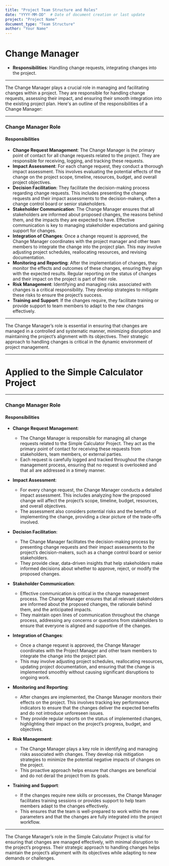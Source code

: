 ```yaml
---
title: "Project Team Structure and Roles"
date: "YYYY-MM-DD"  # Date of document creation or last update
project: "Project Name"
document_type: "Team Structure"
author: "Your Name"
---
```

# Change Manager

- **Responsibilities**: Handling change requests, integrating changes into the project.

---
The Change Manager plays a crucial role in managing and facilitating changes within a project. They are responsible for handling change requests, assessing their impact, and ensuring their smooth integration into the existing project plan. Here's an outline of the responsibilities of a Change Manager:

---

### Change Manager Role

#### Responsibilities
- **Change Request Management**: The Change Manager is the primary point of contact for all change requests related to the project. They are responsible for receiving, logging, and tracking these requests.
- **Impact Assessment**: For each change request, they conduct a thorough impact assessment. This involves evaluating the potential effects of the change on the project scope, timeline, resources, budget, and overall project objectives.
- **Decision Facilitation**: They facilitate the decision-making process regarding change requests. This includes presenting the change requests and their impact assessments to the decision-makers, often a change control board or senior stakeholders.
- **Stakeholder Communication**: The Change Manager ensures that all stakeholders are informed about proposed changes, the reasons behind them, and the impacts they are expected to have. Effective communication is key to managing stakeholder expectations and gaining support for changes.
- **Integration of Changes**: Once a change request is approved, the Change Manager coordinates with the project manager and other team members to integrate the change into the project plan. This may involve adjusting project schedules, reallocating resources, and revising documentation.
- **Monitoring and Reporting**: After the implementation of changes, they monitor the effects and outcomes of these changes, ensuring they align with the expected results. Regular reporting on the status of changes and their impact on the project is part of their role.
- **Risk Management**: Identifying and managing risks associated with changes is a critical responsibility. They develop strategies to mitigate these risks to ensure the project’s success.
- **Training and Support**: If the changes require, they facilitate training or provide support to team members to adapt to the new changes effectively.

---

The Change Manager’s role is essential in ensuring that changes are managed in a controlled and systematic manner, minimizing disruption and maintaining the project’s alignment with its objectives. Their strategic approach to handling changes is critical in the dynamic environment of project management.


---
# Applied to the Simple Calculator Project 

---

### Change Manager Role

#### Responsibilities

- **Change Request Management**:
  - The Change Manager is responsible for managing all change requests related to the Simple Calculator Project. They act as the primary point of contact for receiving these requests from stakeholders, team members, or external parties.
  - Each request is carefully logged and tracked throughout the change management process, ensuring that no request is overlooked and that all are addressed in a timely manner.

- **Impact Assessment**:
  - For every change request, the Change Manager conducts a detailed impact assessment. This includes analyzing how the proposed change will affect the project’s scope, timeline, budget, resources, and overall objectives.
  - The assessment also considers potential risks and the benefits of implementing the change, providing a clear picture of the trade-offs involved.

- **Decision Facilitation**:
  - The Change Manager facilitates the decision-making process by presenting change requests and their impact assessments to the project’s decision-makers, such as a change control board or senior stakeholders.
  - They provide clear, data-driven insights that help stakeholders make informed decisions about whether to approve, reject, or modify the proposed changes.

- **Stakeholder Communication**:
  - Effective communication is critical in the change management process. The Change Manager ensures that all relevant stakeholders are informed about the proposed changes, the rationale behind them, and the anticipated impacts.
  - They maintain open lines of communication throughout the change process, addressing any concerns or questions from stakeholders to ensure that everyone is aligned and supportive of the changes.

- **Integration of Changes**:
  - Once a change request is approved, the Change Manager coordinates with the Project Manager and other team members to integrate the change into the project plan.
  - This may involve adjusting project schedules, reallocating resources, updating project documentation, and ensuring that the change is implemented smoothly without causing significant disruptions to ongoing work.

- **Monitoring and Reporting**:
  - After changes are implemented, the Change Manager monitors their effects on the project. This involves tracking key performance indicators to ensure that the changes deliver the expected benefits and do not introduce unforeseen issues.
  - They provide regular reports on the status of implemented changes, highlighting their impact on the project’s progress, budget, and objectives.

- **Risk Management**:
  - The Change Manager plays a key role in identifying and managing risks associated with changes. They develop risk mitigation strategies to minimize the potential negative impacts of changes on the project.
  - This proactive approach helps ensure that changes are beneficial and do not derail the project from its goals.

- **Training and Support**:
  - If the changes require new skills or processes, the Change Manager facilitates training sessions or provides support to help team members adapt to the changes effectively.
  - This ensures that the team is well-prepared to work within the new parameters and that the changes are fully integrated into the project workflow.

---

The Change Manager’s role in the Simple Calculator Project is vital for ensuring that changes are managed effectively, with minimal disruption to the project’s progress. Their strategic approach to handling changes helps maintain the project’s alignment with its objectives while adapting to new demands or challenges.
